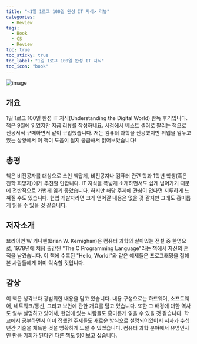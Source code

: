```yaml
---
title: "<1일 1로그 100일 완성 IT 지식> 리뷰"
categories:
  - Review
tags:
  - Book
  - CS
  - Review
toc: true
toc_sticky: true
toc_label: "1일 1로그 100일 완성 IT 지식"
toc_icon: "book"
---
```

![image](https://github.com/sungbinlee/sungbinlee.github.io/assets/52542229/0c3d8bd1-da8f-4ac3-9b39-0439489d294a)

## 개요
1일 1로그 100일 완성 IT 지식(Understanding the Digital World) 완독 후기입니다. 책은 9월에 읽었지만 지금 리뷰를 작성하네요. 서점에서 베스트 셀러로 팔리는 책으로 전공서적 구매하면서 같이 구입했습니다. 저는 컴퓨터 과학을 전공했지만 취업을 앞두고 있는 상황에서 이 책이 도움이 될지 궁금해서 읽어보았습니다!

## 총평
책은 비전공자를 대상으로 쓰인 책답게, 비전공자나 컴퓨터 관련 학과 1학년 학생(혹은 진학 희망자)에게 추천할 만합니다. IT 지식을 폭넓게 소개하면서도 쉽게 넘어가기 때문에 전반적으로 가볍게 읽기 좋았습니다. 하지만 해당 주제에 관심이 없다면 지루하게 느껴질 수도 있습니다. 현업 개발자라면 크게 얻어갈 내용은 없을 것 같지만 그래도 흥미롭게 읽을 수 있을 것 같습니다.

## 저자소개
브라이언 W 커니핸(Brian W. Kernighan)은 컴퓨터 과학의 살아있는 전설 중 한명으로, 1978년에 처음 출간된 "The C Programming Language"라는 책에서 자신의 흔적을 남겼습니다. 이 책에 수록된 "Hello, World!"와 같은 예제들은 프로그래밍을 접해본 사람들에게 이미 익숙할 것입니다. 

## 감상
이 책은 생각보다 광범위한 내용을 담고 있습니다. 내용 구성으로는 하드웨어, 소프트웨어, 네트워크/통신, 그리고 보안에 관한 개요를 담고 있습니다. 또한 그 배경에 대한 역사도 일부 설명하고 있어서, 현업에 있는 사람들도 흥미롭게 읽을 수 있을 것 같습니다. 
학교에서 공부하면서 이미 접했던 주제들도 새로운 방식으로 설명되어있어서 저자가 수십 년간 기술을 체득한 것을 명확하게 느낄 수 있었습니다. 컴퓨터 과학 분야에서 유명인사인 만큼 기회가 된다면 다른 책도 읽어보고 싶습니다.
